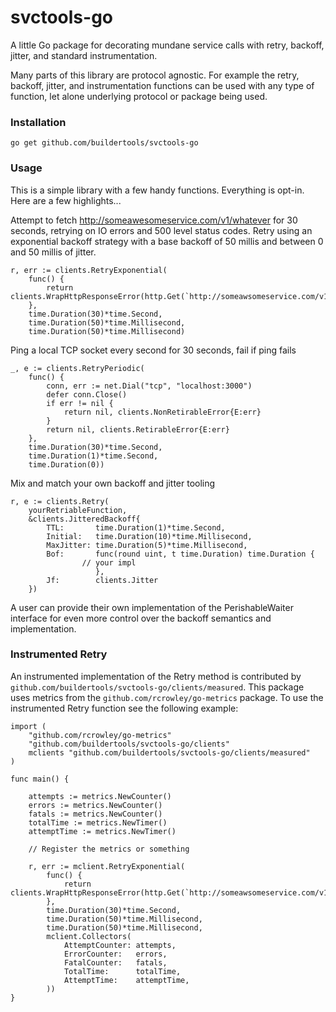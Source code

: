 # svctools-go

A little Go package for decorating mundane service calls with retry, backoff, jitter, and standard instrumentation.

Many parts of this library are protocol agnostic. For example the retry, backoff, jitter, and instrumentation functions can be used with any type of function, let alone underlying protocol or package being used.

### Installation

    go get github.com/buildertools/svctools-go

### Usage

This is a simple library with a few handy functions. Everything is opt-in. Here are a few highlights...

Attempt to fetch http://someawesomeservice.com/v1/whatever for 30 seconds, retrying on IO errors and 500 level status codes. Retry using an exponential backoff strategy with a base backoff of 50 millis and between 0 and 50 millis of jitter.

````
r, err := clients.RetryExponential(
	func() {
		return clients.WrapHttpResponseError(http.Get(`http://someawsomeservice.com/v1/whatever`))
	},
	time.Duration(30)*time.Second,
	time.Duration(50)*time.Millisecond,
	time.Duration(50)*time.Millisecond)
````

Ping a local TCP socket every second for 30 seconds, fail if ping fails

````
_, e := clients.RetryPeriodic(
	func() {
		conn, err := net.Dial("tcp", "localhost:3000")
		defer conn.Close()
		if err != nil {
			return nil, clients.NonRetirableError{E:err}
		}
		return nil, clients.RetirableError{E:err}
	},
	time.Duration(30)*time.Second,
	time.Duration(1)*time.Second,
	time.Duration(0))
````

Mix and match your own backoff and jitter tooling

````
r, e := clients.Retry(
	yourRetriableFunction,
	&clients.JitteredBackoff{
		TTL:       time.Duration(1)*time.Second,
		Initial:   time.Duration(10)*time.Millisecond,
		MaxJitter: time.Duration(5)*time.Millisecond,
		Bof:       func(round uint, t time.Duration) time.Duration {
				// your impl
		           },
		Jf:        clients.Jitter
	})

````

A user can provide their own implementation of the PerishableWaiter interface for even more control over the backoff semantics and implementation.

### Instrumented Retry

An instrumented implementation of the Retry method is contributed by ````github.com/buildertools/svctools-go/clients/measured````. This package uses metrics from the ````github.com/rcrowley/go-metrics```` package. To use the instrumented Retry function see the following example:

````
import (
	"github.com/rcrowley/go-metrics"
	"github.com/buildertools/svctools-go/clients"
	mclients "github.com/buildertools/svctools-go/clients/measured"
)

func main() {

	attempts := metrics.NewCounter()
	errors := metrics.NewCounter()
	fatals := metrics.NewCounter()
	totalTime := metrics.NewTimer()
	attemptTime := metrics.NewTimer()

	// Register the metrics or something

	r, err := mclient.RetryExponential(
		func() {
			return clients.WrapHttpResponseError(http.Get(`http://someawsomeservice.com/v1/whatever`))
		},
		time.Duration(30)*time.Second,
		time.Duration(50)*time.Millisecond,
		time.Duration(50)*time.Millisecond,
		mclient.Collectors(
			AttemptCounter: attempts,
			ErrorCounter:   errors,
			FatalCounter:   fatals,
			TotalTime:      totalTime,
			AttemptTime:    attemptTime,
		))
}
````
